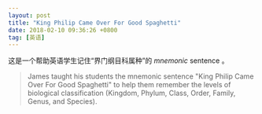 ```yaml
---
layout: post
title: "King Philip Came Over For Good Spaghetti"
date: 2018-02-10 09:36:26 +0800
tag: [英语]
---
```


这是一个帮助英语学生记住“界门纲目科属种”的 *mnemonic* sentence 。

> James taught his students the mnemonic sentence "King Philip Came Over For Good Spaghetti" to help them remember the levels of biological classification (Kingdom, Phylum, Class, Order, Family, Genus, and Species).